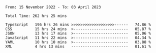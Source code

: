 <!-- <div align="center">
  
  ![](https://raw.githubusercontent.com/iaizawa0623/github-stats/master/generated/overview.svg#gh-dark-mode-only)
  ![](https://raw.githubusercontent.com/iaizawa0623/github-stats/master/generated/overview.svg#gh-light-mode-only)
  ![](https://raw.githubusercontent.com/iaizawa0623/github-stats/master/generated/languages.svg#gh-dark-mode-only)
  ![](https://raw.githubusercontent.com/iaizawa0623/github-stats/master/generated/languages.svg#gh-light-mode-only)

</div> -->


<!--
<a href="https://github.com/anuraghazra/github-readme-stats">
  <img src="https://github-readme-stats.vercel.app/api?username=iaizawa0623&show_icons=true&count_private=true&theme=dracula&line_height=40" />
  <img src="https://github-readme-stats.vercel.app/api/top-langs/?username=iaizawa0623&count_private=true&theme=dracula" />
</a>

***
-->

<!--START_SECTION:waka-->

```text
From: 15 November 2022 - To: 03 April 2023

Total Time: 262 hrs 25 mins

TypeScript   196 hrs 26 mins >>>>>>>>>>>>>>>>>>>------   74.86 %
CSS          15 hrs 24 mins  >------------------------   05.87 %
JSON         13 hrs 17 mins  >------------------------   05.06 %
JavaScript   11 hrs 22 mins  >------------------------   04.34 %
YAML         10 hrs 10 mins  >------------------------   03.88 %
XML          4 hrs 13 mins   -------------------------   01.61 %
```

<!--END_SECTION:waka-->
